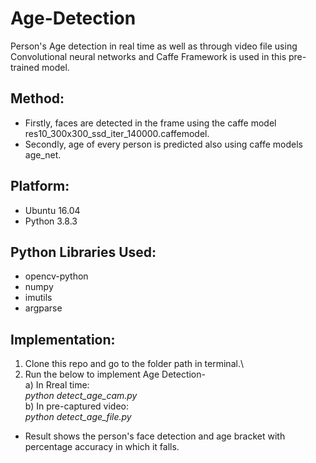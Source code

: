 # Age-Detection

Person's Age detection in real time as well as through video file using Convolutional neural networks and Caffe Framework is used in this pre-trained model.

## Method:

* Firstly, faces are detected in the frame using the caffe model res10_300x300_ssd_iter_140000.caffemodel.
* Secondly, age of every person is predicted also using caffe models age_net.

## Platform:
* Ubuntu 16.04
* Python 3.8.3

## Python Libraries Used:
* opencv-python
* numpy
* imutils 
* argparse

## Implementation:

1. Clone this repo and go to the folder path in terminal.\
2. Run the below to implement Age Detection- \
  a) In Rreal time:\
       *python detect_age_cam.py*    
  b) In pre-captured video:\
       *python detect_age_file.py*

* Result shows the person's face detection and age bracket with percentage accuracy in which it falls.

